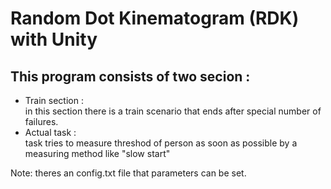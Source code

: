 # Random Dot Kinematogram (RDK) with Unity


## This program consists of two secion : ##
- Train section :  
in this section there is a train scenario that ends after special number of failures.  
- Actual task :  
task tries to measure threshod of person as soon as possible by a measuring method like "slow start"  

Note: theres an config.txt file that parameters can be set.
